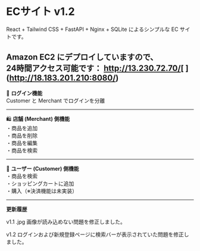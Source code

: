 # ECサイト v1.2

React + Tailwind CSS + FastAPI + Nginx + SQLite によるシンプルな EC サイトです。

Amazon EC2 にデプロイしていますので、  
24時間アクセス可能です： 
http://13.230.72.70/[
](http://18.183.201.210:8080/)
---

🔐 **ログイン機能**  
Customer と Merchant でログインを分離

---

🛍️ **店舗 (Merchant) 側機能**  
・商品を追加  
・商品を削除  
・商品を編集  
・商品を検索  

---

👤 **ユーザー (Customer) 側機能**  
・商品を検索  
・ショッピングカートに追加  
・購入（※決済機能は未実装）

---

**更新履歴**

v1.1
.jpg 画像が読み込めない問題を修正しました。

v1.2
ログインおよび新規登録ページに検索バーが表示されていた問題を修正しました。


